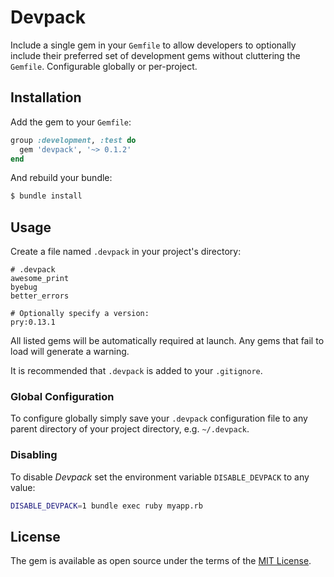 # Devpack

Include a single gem in your `Gemfile` to allow developers to optionally include their preferred set of development gems without cluttering the `Gemfile`. Configurable globally or per-project.

## Installation

Add the gem to your `Gemfile`:

```ruby
group :development, :test do
  gem 'devpack', '~> 0.1.2'
end
```

And rebuild your bundle:

```bash
$ bundle install
```

## Usage

Create a file named `.devpack` in your project's directory:

```
# .devpack
awesome_print
byebug
better_errors

# Optionally specify a version:
pry:0.13.1
```

All listed gems will be automatically required at launch. Any gems that fail to load will generate a warning.

It is recommended that `.devpack` is added to your `.gitignore`.

### Global Configuration

To configure globally simply save your `.devpack` configuration file to any parent directory of your project directory, e.g. `~/.devpack`.

### Disabling

To disable _Devpack_ set the environment variable `DISABLE_DEVPACK` to any value:
```bash
DISABLE_DEVPACK=1 bundle exec ruby myapp.rb
```

## License

The gem is available as open source under the terms of the [MIT License](https://opensource.org/licenses/MIT).
